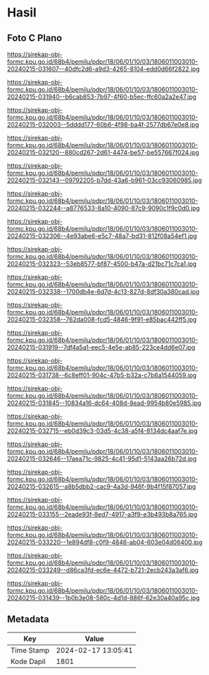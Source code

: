 # Hasil

## Foto C Plano

https://sirekap-obj-formc.kpu.go.id/68b4/pemilu/pdpr/18/06/01/10/03/1806011003010-20240215-031607--40dfc2d6-a9d3-4265-8104-edd0d66f2822.jpg

https://sirekap-obj-formc.kpu.go.id/68b4/pemilu/pdpr/18/06/01/10/03/1806011003010-20240215-031940--b6cab853-7b97-4f60-b5ec-ffc60a2a2e47.jpg

https://sirekap-obj-formc.kpu.go.id/68b4/pemilu/pdpr/18/06/01/10/03/1806011003010-20240215-032003--5dddd177-60b6-4f98-ba4f-2577db67e0e8.jpg

https://sirekap-obj-formc.kpu.go.id/68b4/pemilu/pdpr/18/06/01/10/03/1806011003010-20240215-032120--880cd267-2d61-4474-be57-be557667f024.jpg

https://sirekap-obj-formc.kpu.go.id/68b4/pemilu/pdpr/18/06/01/10/03/1806011003010-20240215-032143--09792205-b7dd-43a6-b961-03cc93060985.jpg

https://sirekap-obj-formc.kpu.go.id/68b4/pemilu/pdpr/18/06/01/10/03/1806011003010-20240215-032244--a8776533-8a10-4090-87c9-9090c1f9c0d0.jpg

https://sirekap-obj-formc.kpu.go.id/68b4/pemilu/pdpr/18/06/01/10/03/1806011003010-20240215-032306--4e93abe6-e5c7-48a7-bd31-812f08a54ef1.jpg

https://sirekap-obj-formc.kpu.go.id/68b4/pemilu/pdpr/18/06/01/10/03/1806011003010-20240215-032323--53eb8577-bf87-4500-b47a-d21bc71c7ca1.jpg

https://sirekap-obj-formc.kpu.go.id/68b4/pemilu/pdpr/18/06/01/10/03/1806011003010-20240215-032338--1700db4e-6d7d-4c13-827d-8df30a380cad.jpg

https://sirekap-obj-formc.kpu.go.id/68b4/pemilu/pdpr/18/06/01/10/03/1806011003010-20240215-032358--762da008-fcd5-4846-9f91-e85bac442ff5.jpg

https://sirekap-obj-formc.kpu.go.id/68b4/pemilu/pdpr/18/06/01/10/03/1806011003010-20240215-031919--7df4a5a1-eec5-4e5e-ab85-223ce4dd6e07.jpg

https://sirekap-obj-formc.kpu.go.id/68b4/pemilu/pdpr/18/06/01/10/03/1806011003010-20240215-031738--6c8eff01-904c-47b5-b32a-c7b6a1544059.jpg

https://sirekap-obj-formc.kpu.go.id/68b4/pemilu/pdpr/18/06/01/10/03/1806011003010-20240215-031845--10834a16-dc64-408d-8ead-9954b80e5985.jpg

https://sirekap-obj-formc.kpu.go.id/68b4/pemilu/pdpr/18/06/01/10/03/1806011003010-20240215-032715--eb0d39c3-03d5-4c38-a5f4-8134dc4aaf7e.jpg

https://sirekap-obj-formc.kpu.go.id/68b4/pemilu/pdpr/18/06/01/10/03/1806011003010-20240215-032646--17aea71c-9825-4c41-95d1-5143aa26b72d.jpg

https://sirekap-obj-formc.kpu.go.id/68b4/pemilu/pdpr/18/06/01/10/03/1806011003010-20240215-032615--a8b5dbb2-cac9-4a3d-946f-9b4f15f87057.jpg

https://sirekap-obj-formc.kpu.go.id/68b4/pemilu/pdpr/18/06/01/10/03/1806011003010-20240215-033155--2eade93f-8ed7-4917-a3f9-e3b493b8a765.jpg

https://sirekap-obj-formc.kpu.go.id/68b4/pemilu/pdpr/18/06/01/10/03/1806011003010-20240215-033220--1e894df8-c0f9-4846-ab04-603e04d06400.jpg

https://sirekap-obj-formc.kpu.go.id/68b4/pemilu/pdpr/18/06/01/10/03/1806011003010-20240215-033249--d86ca3fd-ec6e-4472-b721-2ecb243a3af6.jpg

https://sirekap-obj-formc.kpu.go.id/68b4/pemilu/pdpr/18/06/01/10/03/1806011003010-20240215-031439--1b0b3e08-580c-4d1d-886f-62e30a40a95c.jpg


## Metadata

| Key        | Value               |
| ---------- | ------------------- |
| Time Stamp | 2024-02-17 13:05:41 |
| Kode Dapil | 1801                |



